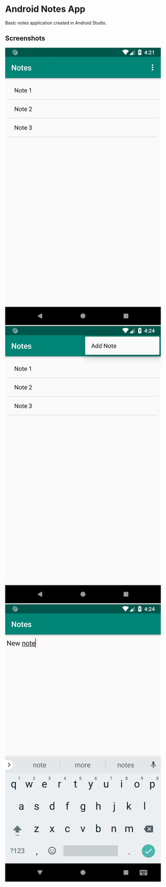 # Android Notes App
Basic notes application created in Android Studio.

## Screenshots
![Screenshot](screenshot.png)
![Screenshot](screenshot2.png)
![Screenshot](screenshot3.png)

